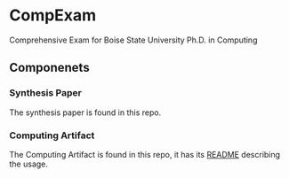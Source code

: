 # CompExam
Comprehensive Exam for Boise State University Ph.D. in Computing

## Componenets

### Synthesis Paper

The synthesis paper is found in this repo.

### Computing Artifact

The Computing Artifact is found in this repo, it has its [README](/code/comp_exam_artifact/README) describing the usage.


